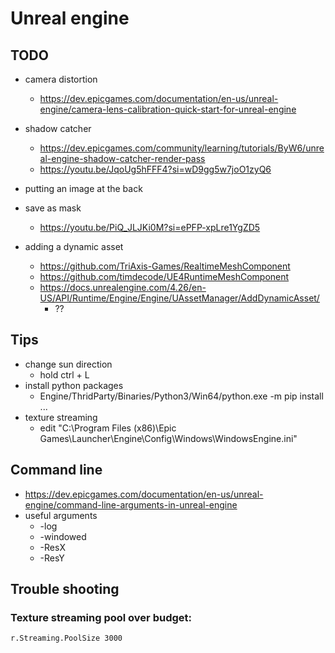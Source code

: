 # Unreal engine

## TODO

- camera distortion

  - https://dev.epicgames.com/documentation/en-us/unreal-engine/camera-lens-calibration-quick-start-for-unreal-engine

- shadow catcher

  - https://dev.epicgames.com/community/learning/tutorials/ByW6/unreal-engine-shadow-catcher-render-pass
  - https://youtu.be/JqoUg5hFFF4?si=wD9gg5w7joO1zyQ6

- putting an image at the back

- save as mask

  - https://youtu.be/PiQ_JLJKi0M?si=ePFP-xpLre1YgZD5

- adding a dynamic asset

  - https://github.com/TriAxis-Games/RealtimeMeshComponent
  - https://github.com/timdecode/UE4RuntimeMeshComponent
  - https://docs.unrealengine.com/4.26/en-US/API/Runtime/Engine/Engine/UAssetManager/AddDynamicAsset/
    - ??


## Tips

- change sun direction
  - hold ctrl + L
- install python packages
  - Engine/ThridParty/Binaries/Python3/Win64/python.exe -m pip install ...
- texture streaming
  - edit "C:\Program Files (x86)\Epic Games\Launcher\Engine\Config\Windows\WindowsEngine.ini"

## Command line

- https://dev.epicgames.com/documentation/en-us/unreal-engine/command-line-arguments-in-unreal-engine
- useful arguments
  - -log
  - -windowed
  - -ResX
  - -ResY

## Trouble shooting

### Texture streaming pool over budget:

`r.Streaming.PoolSize 3000`